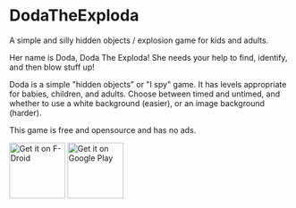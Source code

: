 # DodaTheExploda
A simple and silly hidden objects / explosion game for kids and adults.  

Her name is Doda, Doda The Exploda! She needs your help to find, identify, and then blow stuff up!

Doda is a simple "hidden objects" or "I spy" game. It has levels appropriate for babies, children, and adults. Choose between timed and untimed, and whether to use a white background (easier), or an image background (harder).

This game is free and opensource and has no ads.

<a href="https://f-droid.org/packages/com.quaap.dodatheexploda/" target="_blank">
<img src="https://f-droid.org/badge/get-it-on.png" alt="Get it on F-Droid" height="100"/></a>
<a href="https://play.google.com/store/apps/details?id=com.quaap.dodatheexploda_official" target="_blank">
<img src="https://play.google.com/intl/en_us/badges/images/generic/en-play-badge.png" alt="Get it on Google Play" height="100"/></a>

